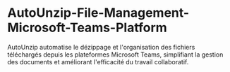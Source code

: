 # AutoUnzip-File-Management-Microsoft-Teams-Platform
AutoUnzip automatise le dézippage et l'organisation des fichiers téléchargés depuis les plateformes Microsoft Teams, simplifiant la gestion des documents et améliorant l'efficacité du travail collaboratif.
